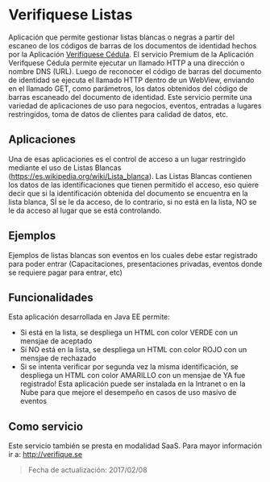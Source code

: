 # Verifiquese Listas
Aplicación que permite gestionar listas blancas o negras a partir del escaneo de los códigos de barras de los documentos de identidad hechos por la Aplicación [Verifíquese Cédula](https://play.google.com/store/apps/details?id=se.verifique.app.cedula).
El servicio Premium de la Aplicación Verifquese Cédula permite ejecutar un llamado HTTP a una dirección o nombre DNS (URL). Luego de reconocer el código de barras del documento de identidad se ejecuta el llamado HTTP dentro de un WebView, enviando en el llamado GET, como parámetros, los datos obtenidos del código de barras escaneado del documento de identidad.
Este servicio permite una variedad de aplicaciones de uso para negocios, eventos, entradas a lugares restringidos, toma de datos de clientes para calidad de datos, etc.
## Aplicaciones
Una de esas aplicaciones es el control de acceso a un lugar restringido mediante el uso de Listas Blancas (https://es.wikipedia.org/wiki/Lista_blanca).
Las Listas Blancas contienen los datos de las identificaciones que tienen permitido el acceso, eso quiere decir que si la identificación obtenida del documento se encuentra en la lista blanca, SÍ se le da acceso, de lo contrario, si no está en la lista, NO se le da acceso al lugar que se está controlando.
## Ejemplos
Ejemplos de listas blancas son eventos en los cuales debe estar registrado para poder entrar (Capacitaciones, presentaciones privadas, eventos donde se requiere pagar para entrar, etc)
## Funcionalidades
Esta aplicación desarrollada en Java EE permite:
- Si está en la lista, se despliega un HTML con color VERDE con un mensjae de aceptado
- Si NO está en la lista, se despliega un HTML con color ROJO con un mensjae de rechazado
- Si se intenta verificar por segunda vez la misma identificación, se despliega un HTML con color AMARILLO con un mensjae de YA fue registrado!
Esta aplicación puede ser instalada en la Intranet o en la Nube para que mejore el desempeño en casos de uso masivo de eventos

## Como servicio
Este servicio también se presta en modalidad SaaS.  Para mayor información ir a: http://verifique.se
> Fecha de actualización: 2017/02/08
